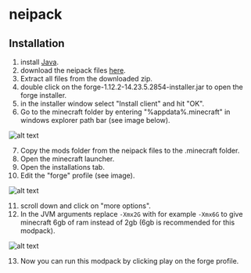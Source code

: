 # neipack
## Installation
1. install [Java](https://www.java.com/nl/download/).
2. download the neipack files [here](https://github.com/neotje/neipack/archive/1.12.2.zip).
3. Extract all files from the downloaded zip.
4. double click on the forge-1.12.2-14.23.5.2854-installer.jar to open the forge installer.
5. in the installer window select "Install client" and hit "OK".
6. Go to the minecraft folder by entering "%appdata%\.minecraft" in windows explorer path bar (see image below).

![alt text](https://i.imgur.com/Z8v2xcs.png)

7. Copy the mods folder from the neipack files to the .minecraft folder.
8. Open the minecraft launcher.
9. Open the installations tab.
10. Edit the "forge" profile (see image).

![alt text](https://i.imgur.com/NxYBXRw.png)

11. scroll down and click on "more options".
12. In the JVM arguments replace `-Xmx2G` with for example `-Xmx6G` to give minecraft 6gb of ram instead of 2gb (6gb is recommended for this modpack).

![alt text](https://i.imgur.com/Yu9msC0.png)

13. Now you can run this modpack by clicking play on the forge profile.
